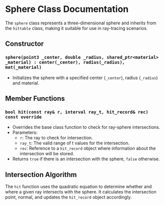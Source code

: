 # Sphere Class Documentation

The `sphere` class represents a three-dimensional sphere and inherits from the `hittable` class, making it suitable for use in ray-tracing scenarios.

## Constructor

### `sphere(point3 _center, double _radius, shared_ptr<material> _material) : center(_center), radius(_radius), mat(_material)`
- Initializes the sphere with a specified center (`_center`), radius (`_radius`) and material.

## Member Functions

### `bool hit(const ray& r, interval ray_t, hit_record& rec) const override`
- Overrides the base class function to check for ray-sphere intersections.
- Parameters:
  - `r`: The ray to check for intersection.
  - `ray_t`: The valid range of t values for the intersection.
  - `rec`: Reference to a `hit_record` object where information about the intersection will be stored.
- Returns `true` if there is an intersection with the sphere, `false` otherwise.

## Intersection Algorithm

The `hit` function uses the quadratic equation to determine whether and where a given ray intersects with the sphere. It calculates the intersection point, normal, and updates the `hit_record` object accordingly.